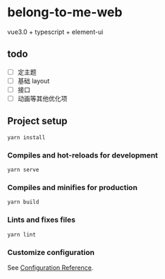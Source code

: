 # belong-to-me-web

vue3.0 + typescript + element-ui

## todo

- [ ] 定主题
- [ ] 基础 layout
- [ ] 接口
- [ ] 动画等其他优化项

## Project setup

```
yarn install
```

### Compiles and hot-reloads for development

```
yarn serve
```

### Compiles and minifies for production

```
yarn build
```

### Lints and fixes files

```
yarn lint
```

### Customize configuration

See [Configuration Reference](https://cli.vuejs.org/config/).
